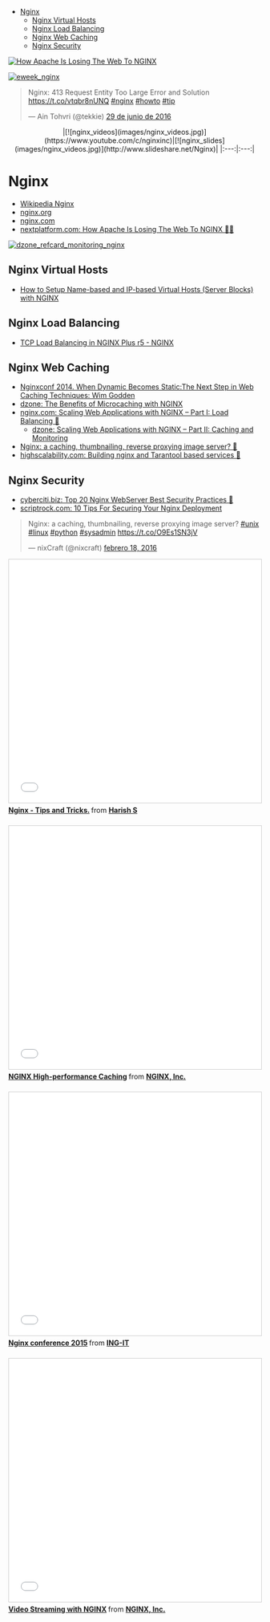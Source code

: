 <!-- MarkdownTOC -->

- [Nginx](#nginx)
    - [Nginx Virtual Hosts](#nginx-virtual-hosts)
    - [Nginx Load Balancing](#nginx-load-balancing)
    - [Nginx Web Caching](#nginx-web-caching)
    - [Nginx Security](#nginx-security)

<!-- /MarkdownTOC -->

[![How Apache Is Losing The Web To NGINX](images/nginx-netcraft-data.jpg)](http://www.nextplatform.com/2016/02/24/how-apache-is-losing-the-web-to-nginx/)

[![eweek_nginx](images/eweek_nginx.png)](http://www.eweek.com/security/nginx-amplifies-web-server-technology.html)

<blockquote class="twitter-tweet tw-align-center" data-lang="es"><p lang="en" dir="ltr">Nginx: 413 Request Entity Too Large Error and Solution <a href="https://t.co/vtqbr8nUNQ">https://t.co/vtqbr8nUNQ</a> <a href="https://twitter.com/hashtag/nginx?src=hash">#nginx</a> <a href="https://twitter.com/hashtag/howto?src=hash">#howto</a> <a href="https://twitter.com/hashtag/tip?src=hash">#tip</a></p>&mdash; Ain Tohvri (@tekkie) <a href="https://twitter.com/tekkie/status/748177081826222080">29 de junio de 2016</a></blockquote>
<script async src="//platform.twitter.com/widgets.js" charset="utf-8"></script>

<center>
|[![nginx_videos](images/nginx_videos.jpg)](https://www.youtube.com/c/nginxinc)|[![nginx_slides](images/nginx_videos.jpg)](http://www.slideshare.net/Nginx)|
|:---:|:---:|
</center>

# Nginx
- [Wikipedia Nginx](https://en.wikipedia.org/wiki/Nginx)
- [nginx.org](http://nginx.org/)
- [nginx.com](https://www.nginx.com/)
- [nextplatform.com: How Apache Is Losing The Web To NGINX 🌟🌟](http://www.nextplatform.com/2016/02/24/how-apache-is-losing-the-web-to-nginx/)

[![dzone_refcard_monitoring_nginx](images/dzone_refcard_monitoring_nginx.png)](https://dzone.com/refcardz/monitoring-nginx)

## Nginx Virtual Hosts
- [How to Setup Name-based and IP-based Virtual Hosts (Server Blocks) with NGINX](http://www.tecmint.com/nginx-name-based-and-ip-based-virtual-hosts-server-blocks/)

## Nginx Load Balancing
- [TCP Load Balancing in NGINX Plus r5 - NGINX](http://nginx.com/blog/tcp-load-balancing-in-nginx-plus-r5/)

## Nginx Web Caching
- [Nginxconf 2014. When Dynamic Becomes Static:The Next Step in Web Caching Techniques: Wim Godden](https://www.youtube.com/watch?v=OssIuHbgzJY)
- [dzone: The Benefits of Microcaching with NGINX](https://dzone.com/articles/the-benefits-of-microcaching-with-nginx)
- [nginx.com: Scaling Web Applications with NGINX – Part I: Load Balancing 🌟](https://www.nginx.com/blog/scaling-web-applications-nginx-part-load-balancing/)
    - [dzone: Scaling Web Applications with NGINX – Part II: Caching and Monitoring](https://dzone.com/articles/scaling-web-applications-with-nginx-part-ii-cachin)
- [Nginx: a caching, thumbnailing, reverse proxying image server? 🌟](http://charlesleifer.com/blog/nginx-a-caching-thumbnailing-reverse-proxying-image-server-/)
- [highscalability.com: Building nginx and Tarantool based services 🌟](http://highscalability.com/blog/2016/2/17/building-nginx-and-tarantool-based-services.html)

## Nginx Security
- [cyberciti.biz: Top 20 Nginx WebServer Best Security Practices 🌟](http://www.cyberciti.biz/tips/linux-unix-bsd-nginx-webserver-security.html)
- [scriptrock.com: 10 Tips For Securing Your Nginx Deployment](https://www.scriptrock.com/articles/10-tips-for-securing-your-nginx-deployment)

<blockquote class="twitter-tweet tw-align-center" data-lang="es"><p lang="en" dir="ltr">Nginx: a caching, thumbnailing, reverse proxying image server? <a href="https://twitter.com/hashtag/unix?src=hash">#unix</a> <a href="https://twitter.com/hashtag/linux?src=hash">#linux</a> <a href="https://twitter.com/hashtag/python?src=hash">#python</a> <a href="https://twitter.com/hashtag/sysadmin?src=hash">#sysadmin</a>  <a href="https://t.co/O9Es1SN3jV">https://t.co/O9Es1SN3jV</a></p>&mdash; nixCraft (@nixcraft) <a href="https://twitter.com/nixcraft/status/700407777483591680">febrero 18, 2016</a></blockquote>
<script async src="//platform.twitter.com/widgets.js" charset="utf-8"></script>

<div class="container">
<iframe src="//www.slideshare.net/slideshow/embed_code/key/Mu2STrGXh1IB86" width="595" height="485" frameborder="0" marginwidth="0" marginheight="0" scrolling="no" style="border:1px solid #CCC; border-width:1px; margin-bottom:5px; max-width: 100%;" allowfullscreen class="video"> </iframe> <div style="margin-bottom:5px"> <strong> <a href="//www.slideshare.net/tuxtoti/nginx-tips-and-tricks-13087831" title="Nginx - Tips and Tricks." target="_blank">Nginx - Tips and Tricks.</a> </strong> from <strong><a href="//www.slideshare.net/tuxtoti" target="_blank">Harish S</a></strong> </div>
</div> 
<br/>

<div class="container">
<iframe src="//www.slideshare.net/slideshow/embed_code/key/wC5wngKnh2iydS" width="595" height="485" frameborder="0" marginwidth="0" marginheight="0" scrolling="no" style="border:1px solid #CCC; border-width:1px; margin-bottom:5px; max-width: 100%;" allowfullscreen class="video"> </iframe> <div style="margin-bottom:5px"> <strong> <a href="//www.slideshare.net/Nginx/nginx-highperformance-caching" title="NGINX High-performance Caching" target="_blank">NGINX High-performance Caching</a> </strong> from <strong><a href="//www.slideshare.net/Nginx" target="_blank">NGINX, Inc.</a></strong> </div>
</div>
<br/>

<div class="container">
<iframe src="//www.slideshare.net/slideshow/embed_code/key/r7xrFvrgNxPApd" width="595" height="485" frameborder="0" marginwidth="0" marginheight="0" scrolling="no" style="border:1px solid #CCC; border-width:1px; margin-bottom:5px; max-width: 100%;" allowfullscreen class="video"> </iframe> <div style="margin-bottom:5px"> <strong> <a href="//www.slideshare.net/ING-IT/nginx-conference-2015" title="Nginx conference 2015" target="_blank">Nginx conference 2015</a> </strong> from <strong><a target="_blank" href="//www.slideshare.net/ING-IT">ING-IT</a></strong> </div>
</div>
<br/>

<div class="container">
<iframe src="//es.slideshare.net/slideshow/embed_code/key/6b5EwqdMs2EmP" width="595" height="485" frameborder="0" marginwidth="0" marginheight="0" scrolling="no" style="border:1px solid #CCC; border-width:1px; margin-bottom:5px; max-width: 100%;" allowfullscreen class="video"> </iframe> <div style="margin-bottom:5px"> <strong> <a href="//es.slideshare.net/Nginx/video-streaming-with-nginx" title="Video Streaming with NGINX" target="_blank">Video Streaming with NGINX</a> </strong> from <strong><a href="//es.slideshare.net/Nginx" target="_blank">NGINX, Inc.</a></strong> </div>
</div>
<br/>
